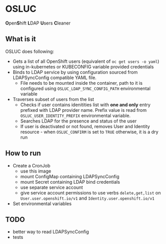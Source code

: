 # OSLUC

**O**pen**S**hift **L**DAP **U**sers **C**leaner

## What is it

OSLUC does following:

* Gets a list of all OpenShift users (equivalent of `oc get users -o yaml`) using in-kubernetes or KUBECONFIG variable provided credentials
* Binds to LDAP service by using configuration sourced from LDAPSyncConfig compatible YAML file.
  * File needs to be mounted inside the container, path to it is configured using `OSLUC_LDAP_SYNC_CONFIG_PATH` environmental variable
* Traverses subset of users from the list
  * Checks if user contains idenitities list with **one and only** entry prefixed with LDAP provider name. Prefix value is read from `OSLUC_USER_IDENTITY_PREFIX` environmental variable.
  * Searches LDAP for the presence and status of the user
  * If user is deactivated or not found, removes User and Identity resource - when `OSLUC_CONFIRM` is set to `TRUE` otherwise, it is a dry run


## How to run

* Create a CronJob
  * use this image
  * mount ConfigMap containing LDAPSyncConfig
  * mount Secret containing LDAP bind credentials
  * use separate service account
  * give service account permissions to use verbs `delete,get,list` on `User.user.openshift.io/v1` and `Identity.user.openshift.io/v1`
* Set environmental variables

## TODO

* better way to read LDAPSyncConfig
* tests
